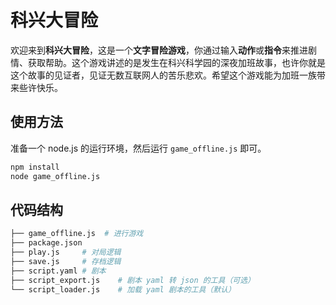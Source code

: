 # 科兴大冒险

欢迎来到**科兴大冒险**，这是一个**文字冒险游戏**，你通过输入**动作**或**指令**来推进剧情、获取帮助。这个游戏讲述的是发生在科兴科学园的深夜加班故事，也许你就是这个故事的见证者，见证无数互联网人的苦乐悲欢。希望这个游戏能为加班一族带来些许快乐。

## 使用方法

准备一个 node.js 的运行环境，然后运行 `game_offline.js` 即可。

```bash
npm install
node game_offline.js
```

## 代码结构

```bash
├── game_offline.js  # 进行游戏
├── package.json
├── play.js     # 对局逻辑
├── save.js     # 存档逻辑
├── script.yaml # 剧本
├── script_export.js    # 剧本 yaml 转 json 的工具（可选）
└── script_loader.js    # 加载 yaml 剧本的工具（默认）
```